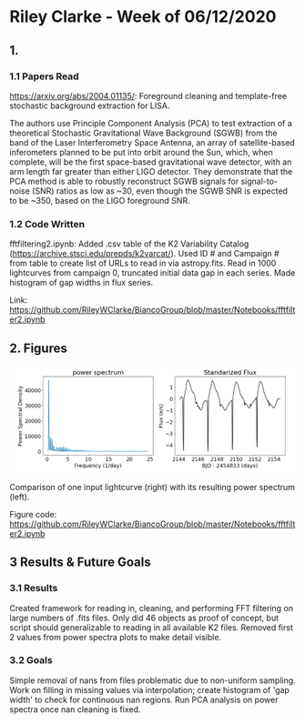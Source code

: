 # Riley Clarke - Week of 06/12/2020

## 1. 

### 1.1 Papers Read

<https://arxiv.org/abs/2004.01135/>: Foreground cleaning and template-free stochastic background extraction for LISA.

The authors use Principle Component Analysis (PCA) to test extraction of a theoretical Stochastic Gravitational Wave Background (SGWB) from the band of the Laser Interferometry Space Antenna, an array of satellite-based inferometers planned to be put into orbit around the Sun, which, when complete, will be the first space-based gravitational wave detector, with an arm length far greater than either LIGO detector. They demonstrate that the PCA method is able to robustly reconstruct SGWB signals for signal-to-noise (SNR) ratios as low as ~30, even though the SGWB SNR is expected to be ~350, based on the LIGO foreground SNR.

### 1.2 Code Written

fftfiltering2.ipynb: Added .csv table of the K2 Variability Catalog (https://archive.stsci.edu/prepds/k2varcat/). 
Used ID # and Campaign # from table to create list of URLs to read in via astropy.fits. 
Read in 1000 lightcurves from campaign 0, truncated initial data gap in each series.
Made histogram of gap widths in flux series.


Link: https://github.com/RileyWClarke/BiancoGroup/blob/master/Notebooks/fftfilter2.ipynb

## 2. Figures

![](Figures/6_5_20comparison.png?raw=true)

Comparison of one input lightcurve (right) with its resulting power spectrum (left).

Figure code: https://github.com/RileyWClarke/BiancoGroup/blob/master/Notebooks/fftfilter2.ipynb

## 3 Results & Future Goals

### 3.1 Results
Created framework for reading in, cleaning, and performing FFT filtering on large numbers of .fits files. Only did 46 objects as proof of concept, but script should generalizable to reading in all available K2 files.
Removed first 2 values from power spectra plots to make detail visible.

### 3.2 Goals

Simple removal of nans from files problematic due to non-uniform sampling. Work on filling in missing values via interpolation; create histogram of 'gap width' to check for continuous nan regions.
Run PCA analysis on power spectra once nan cleaning is fixed. 
